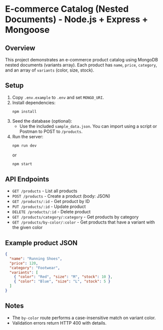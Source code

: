 # E-commerce Catalog (Nested Documents) - Node.js + Express + Mongoose

## Overview
This project demonstrates an e-commerce product catalog using MongoDB nested documents (variants array).
Each product has `name`, `price`, `category`, and an array of `variants` (color, size, stock).

## Setup
1. Copy `.env.example` to `.env` and set `MONGO_URI`.
2. Install dependencies:
   ```bash
   npm install
   ```
3. Seed the database (optional):
   - Use the included `sample_data.json`. You can import using a script or Postman to POST to `/products`.
4. Run the server:
   ```bash
   npm run dev
   ```
   or
   ```bash
   npm start
   ```

## API Endpoints
- `GET /products` - List all products
- `POST /products` - Create a product (body: JSON)
- `GET /products/:id` - Get product by ID
- `PUT /products/:id` - Update product
- `DELETE /products/:id` - Delete product
- `GET /products/category/:category` - Get products by category
- `GET /products/by-color/:color` - Get products that have a variant with the given color

## Example product JSON
```json
{
  "name": "Running Shoes",
  "price": 120,
  "category": "Footwear",
  "variants": [
    { "color": "Red", "size": "M", "stock": 10 },
    { "color": "Blue", "size": "L", "stock": 5 }
  ]
}
```

## Notes
- The `by-color` route performs a case-insensitive match on variant color.
- Validation errors return HTTP 400 with details.
